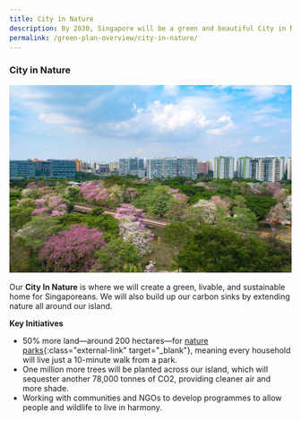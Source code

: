 ```yaml
---
title: City in Nature
description: By 2030, Singapore will be a green and beautiful City in Nature. Learn how we will live, work, and play closer to nature.  
permalink: /green-plan-overview/city-in-nature/
---
```


### City in Nature

![City in Nature](/images/framework/framework_cityinnature.jpg)

Our **City In Nature** is where we will create a green, livable, and sustainable home for Singaporeans. We will also build up our carbon sinks by extending nature all around our island. 

**Key Initiatives**  
- 50% more land—around 200 hectares—for [nature parks](https://www.mnd.gov.sg/our-work/greening-our-home/greenery){:class="external-link" target="_blank"}, meaning every household will live just a 10-minute walk from a park. 
- One million more trees will be planted across our island, which will sequester another 78,000 tonnes of CO2, providing cleaner air and more shade.
- Working with communities and NGOs to develop programmes to allow people and wildlife to live in harmony.
